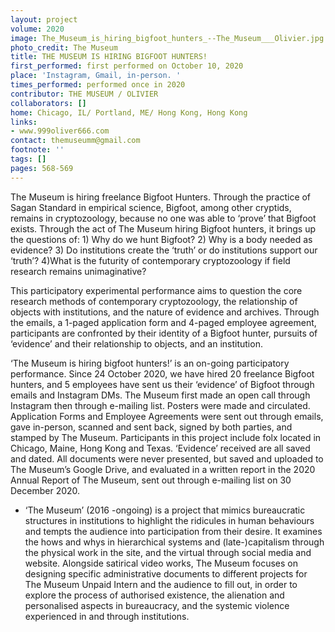 ```yaml
---
layout: project
volume: 2020
image: The_Museum_is_hiring_bigfoot_hunters_--The_Museum___Olivier.jpg
photo_credit: The Museum
title: THE MUSEUM IS HIRING BIGFOOT HUNTERS!
first_performed: first performed on October 10, 2020
place: 'Instagram, Gmail, in-person. '
times_performed: performed once in 2020
contributor: THE MUSEUM / OLIVIER
collaborators: []
home: Chicago, IL/ Portland, ME/ Hong Kong, Hong Kong
links:
- www.999oliver666.com
contact: themuseumm@gmail.com
footnote: ''
tags: []
pages: 568-569
---
```




The Museum is hiring freelance Bigfoot Hunters. Through the practice of Sagan Standard in empirical science, Bigfoot, among other cryptids, remains in cryptozoology, because no one was able to ‘prove’ that Bigfoot exists. Through the act of The Museum hiring Bigfoot hunters, it brings up the questions of: 1) Why do we hunt Bigfoot? 2) Why is a body needed as evidence? 3) Do institutions create the ‘truth’ or do institutions support our ‘truth’? 4)What is the futurity of contemporary cryptozoology if field research remains unimaginative? 

This participatory experimental performance aims to question the core research methods of contemporary cryptozoology, the relationship of objects with institutions, and the nature of evidence and archives. Through the emails, a 1-paged application form and 4-paged employee agreement, participants are confronted by their identity of a Bigfoot hunter, pursuits of ‘evidence’ and their relationship to objects, and an institution. 

‘The Museum is hiring bigfoot hunters!’ is an on-going participatory performance. Since 24 October 2020, we have hired 20 freelance Bigfoot hunters, and 5 employees have sent us their ‘evidence’ of Bigfoot through emails and Instagram DMs. The Museum first made an open call through Instagram then through e-mailing list. Posters were made and circulated. Application Forms and Employee Agreements were sent out through emails, gave in-person, scanned and sent back, signed by both parties, and stamped by The Museum. Participants in this project include folx located in Chicago, Maine, Hong Kong and Texas. ‘Evidence’ received are all saved and dated. All documents were never presented, but saved and uploaded to The Museum’s Google Drive, and evaluated in a written report in the 2020 Annual Report of The Museum, sent out through e-mailing list on 30 December 2020. 

* ‘The Museum’ (2016 -ongoing) is a project that mimics bureaucratic structures in institutions to highlight the ridicules in human behaviours and tempts the audience into participation from their desire. It examines the hows and whys in hierarchical systems and (late-)capitalism through the physical work in the site, and the virtual through social media and website. Alongside satirical video works, The Museum focuses on designing specific administrative documents to different projects for The Museum Unpaid Intern and the audience to fill out, in order to explore the process of authorised existence, the alienation and personalised aspects in bureaucracy, and the systemic violence experienced in and through institutions.

